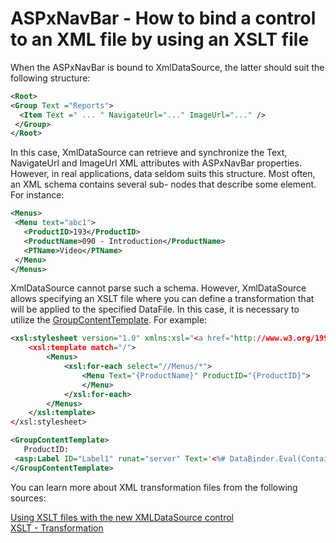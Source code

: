# ASPxNavBar - How to bind a control to an XML file by using an XSLT file


<p>When the ASPxNavBar is bound to XmlDataSource, the latter should suit the following structure:</p>


```xml
<Root>
<Group Text ="Reports">
  <Item Text =" ... " NavigateUrl="..." ImageUrl="..." />
 </Group>
</Root> 

```


<p>In this case, XmlDataSource can retrieve and synchronize the Text, NavigateUrl and ImageUrl XML attributes with ASPxNavBar properties. However, in real applications, data seldom suits this structure. Most often, an XML schema contains several sub- nodes that describe some element. For instance:</p>


```xml
<Menus> 
 <Menu text="abc1"> 
   <ProductID>193</ProductID> 
   <ProductName>090 - Introduction</ProductName>
   <PTName>Video</PTName>
 </Menu>
</Menus>

```


<p>XmlDataSource cannot parse such a schema. However, XmlDataSource allows specifying an XSLT file where you can define a transformation that will be applied to the specified DataFile. In this case, it is necessary to utilize the <a href="http://documentation.devexpress.com/#AspNet/DevExpressWebASPxNavBarASPxNavBar_GroupContentTemplatetopic"><u>GroupContentTemplate</u></a>. For example:</p>


```xml
<xsl:stylesheet version="1.0" xmlns:xsl="<a href="http://www.w3.org/1999/XSL/Transform">http://www.w3.org/1999/XSL/Transform</a>">
    <xsl:template match="/">
        <Menus>
            <xsl:for-each select="//Menus/*">
                <Menu Text="{ProductName}" ProductID="{ProductID}"> 
                </Menu>
            </xsl:for-each>
        </Menus>
    </xsl:template>
</xsl:stylesheet> 

<GroupContentTemplate>
   ProductID: 
 <asp:Label ID="Label1" runat="server" Text='<%# DataBinder.Eval(Container.Group.DataItem, "ProductID") %>'></asp:Label>     
</GroupContentTemplate> 

```


<p>You can learn more about XML transformation files from the following sources:</p>
<p><a href="http://weblogs.asp.net/rajbk/Contents/Item/Display/954"><u>Using XSLT files with the new XMLDataSource control</u></a><br /> <a href="http://www.w3schools.com/xsl/xsl_transformation.asp"><u>XSLT - Transformation</u></a></p>

<br/>


